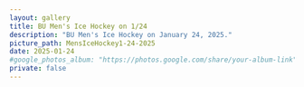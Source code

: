 ```yaml
---
layout: gallery
title: BU Men's Ice Hockey on 1/24
description: "BU Men's Ice Hockey on January 24, 2025."
picture_path: MensIceHockey1-24-2025
date: 2025-01-24
#google_photos_album: "https://photos.google.com/share/your-album-link"
private: false
---
```


